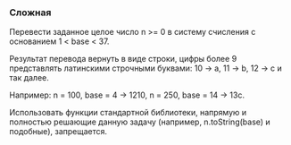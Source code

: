 ### Сложная

Перевести заданное целое число n >= 0 в систему счисления с основанием 1 < base < 37.

Результат перевода вернуть в виде строки, цифры более 9 представлять латинскими
строчными буквами: 10 -> a, 11 -> b, 12 -> c и так далее.

Например: n = 100, base = 4 -> 1210, n = 250, base = 14 -> 13c.

Использовать функции стандартной библиотеки, напрямую и полностью решающие данную задачу
(например, n.toString(base) и подобные), запрещается.